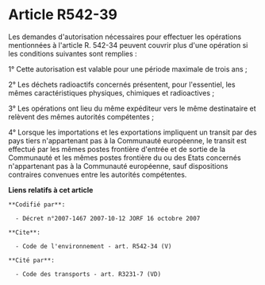 # Article R542-39

Les demandes d'autorisation nécessaires pour effectuer les opérations mentionnées à l'article R. 542-34 peuvent couvrir plus
d'une opération si les conditions suivantes sont remplies :

1° Cette autorisation est valable pour une période maximale de trois ans ;

2° Les déchets radioactifs concernés présentent, pour l'essentiel, les mêmes caractéristiques physiques, chimiques et
radioactives ;

3° Les opérations ont lieu du même expéditeur vers le même destinataire et relèvent des mêmes autorités compétentes ;

4° Lorsque les importations et les exportations impliquent un transit par des pays tiers n'appartenant pas à la Communauté
européenne, le transit est effectué par les mêmes postes frontière d'entrée et de sortie de la Communauté et les mêmes postes
frontière du ou des Etats concernés n'appartenant pas à la Communauté européenne, sauf dispositions contraires convenues
entre les autorités compétentes.

**Liens relatifs à cet article**

	**Codifié par**:

	  - Décret n°2007-1467 2007-10-12 JORF 16 octobre 2007

	**Cite**:

	  - Code de l'environnement - art. R542-34 (V)

	**Cité par**:

	  - Code des transports - art. R3231-7 (VD)
